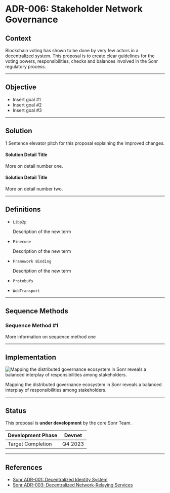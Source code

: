 # ADR-006: Stakeholder Network Governance

## Context

Blockchain voting has shown to be done by very few actors in a decentralized system. This proposal is to create clear guidelines for the voting powers, responsibilities, checks and balances involved in the Sonr regulatory process.

***

## O**bjective**

* Insert goal #1
* Insert goal #2
* Insert goal #3

***

## Solution

1 Sentence elevator pitch for this proposal explaining the improved changes.

#### Solution Detail Title

More on detail number one.

#### Solution Detail Title

More on detail number two.

***

## Definitions

*   `Libp2p`

    Description of the new term
*   `Pinecone`

    Description of the new term
*   `Framework Binding`

    Description of the new term
* `Protobufs`
* `WebTransport`

***

## Sequence Methods

### Sequence Method #1

More information on sequence method one

***

## Implementation

![Mapping the distributed governance ecosystem in Sonr reveals a balanced interplay of responsibilities among stakeholders.](https://prod-files-secure.s3.us-west-2.amazonaws.com/b4e83706-0f19-4f5e-9020-40fcf1b9dda3/0543edfb-85ba-43c5-8ab8-666ec3c223e9/d3ed0990-5d1c-4269-82d6-d81736d1e187.png)

Mapping the distributed governance ecosystem in Sonr reveals a balanced interplay of responsibilities among stakeholders.

***

## Status

This proposal is **under development** by the core Sonr Team.

| Development Phase | Devnet  |
| ----------------- | ------- |
| Target Completion | Q4 2023 |

***

## References

* [Sonr ADR-001: Decentralized Identity System](https://www.notion.so/ADR-002-Decentralized-Identity-Specification-01102d0fa712448b8893fe1bdc689d1e?pvs=21)
* [Sonr ADR-003: Decentralized Network-Relaying Services](https://www.notion.so/ADR-003-Authoritative-Application-Records-9b579f508d14454bbe995c9dc430c345?pvs=21)
